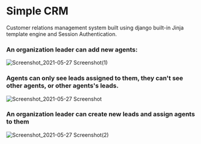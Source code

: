# Simple CRM
Customer relations management system built using django built-in Jinja template engine and Session Authentication. 

### An organization leader can add new agents:

![Screenshot_2021-05-27 Screenshot(1)](https://user-images.githubusercontent.com/25168308/119768211-163a4e80-beda-11eb-9796-f1b748ad5719.png)

### Agents can only see leads assigned to them, they can't see other agents, or other agents's leads.

![Screenshot_2021-05-27 Screenshot](https://user-images.githubusercontent.com/25168308/119768218-18041200-beda-11eb-9794-b235ffdeda4e.png)

### An organization leader can create new leads and assign agents to them

![Screenshot_2021-05-27 Screenshot(2)](https://user-images.githubusercontent.com/25168308/119768207-15092180-beda-11eb-8509-787989123f19.png)
